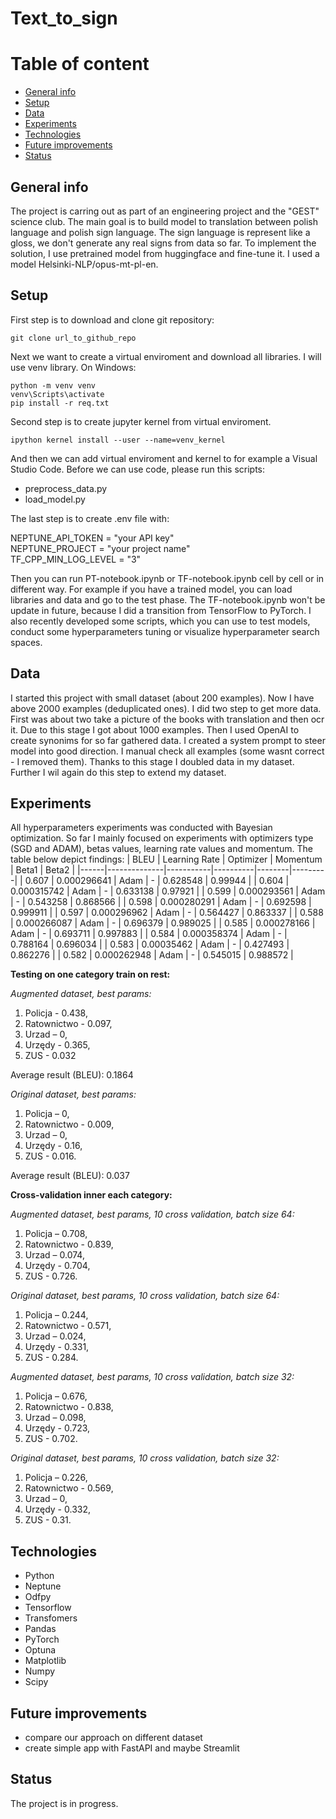 # Text_to_sign
# Table of content
- [General info](#General-info)
- [Setup](#Setup)
- [Data](#Data)
- [Experiments](#Experiments)
- [Technologies](#Technologies)
- [Future improvements](#Future-improvements)
- [Status](#Status)

## General info
The project is carring out as part of an engineering project and the "GEST" science club. The main goal is to build model to translation between polish
language and polish sign language. The sign language is represent like a gloss, we don't generate any real signs from data so far. To implement the solution, I use pretrained model from huggingface and fine-tune it. I used a model Helsinki-NLP/opus-mt-pl-en.

## Setup
First step is to download and clone git repository:
```
git clone url_to_github_repo
```
Next we want to create a virtual enviroment and download all libraries. I will use venv library. On Windows:
```
python -m venv venv
venv\Scripts\activate
pip install -r req.txt
```
Second step is to create jupyter kernel from virtual enviroment.
```
ipython kernel install --user --name=venv_kernel
```
And then we can add virtual enviroment and kernel to for example a Visual Studio Code. Before we can use code, please run this scripts:
* preprocess_data.py
* load_model.py

The last step is to create .env file with:

NEPTUNE_API_TOKEN = "your API key"\
NEPTUNE_PROJECT = "your project name"\
TF_CPP_MIN_LOG_LEVEL = "3"

Then you can run PT-notebook.ipynb or TF-notebook.ipynb cell by cell or in different way. For example if you have a trained model, you can load libraries and data and go to the test phase. The TF-notebook.ipynb won't be update in future, because I did a transition from TensorFlow to PyTorch. I also recently developed some scripts, which you can use to test models, conduct some hyperparameters tuning or visualize hyperparameter search spaces.

## Data
I started this project with small dataset (about 200 examples). Now I have above 2000 examples (deduplicated ones). I did two step to get more data. First was about two take a picture of the books with translation and then ocr it. Due to this stage I got about 1000 examples. Then I used OpenAI to create synonims for so far gathered data. I created a system prompt to steer model into good direction. I manual check all examples (some wasnt correct - I removed them). Thanks to this stage I doubled data in my dataset. Further I wil again do this step to extend my dataset.

## Experiments
All hyperparameters experiments was conducted with Bayesian optimization.
So far I mainly focused on experiments with optimizers type (SGD and ADAM), betas values, learning rate values and momentum. The table below depict findings:
| BLEU | Learning Rate | Optimizer | Momentum | Beta1  | Beta2   |
|------|--------------|-----------|----------|--------|---------|
| 0.607 | 0.000296641 | Adam      | -        | 0.628548 | 0.99944  |
| 0.604 | 0.000315742 | Adam      | -        | 0.633138 | 0.97921  |
| 0.599 | 0.000293561 | Adam      | -        | 0.543258 | 0.868566 |
| 0.598 | 0.000280291 | Adam      | -        | 0.692598 | 0.999911 |
| 0.597 | 0.000296962 | Adam      | -        | 0.564427 | 0.863337 |
| 0.588 | 0.000266087 | Adam      | -        | 0.696379 | 0.989025 |
| 0.585 | 0.000278166 | Adam      | -        | 0.693711 | 0.997883 |
| 0.584 | 0.000358374 | Adam      | -        | 0.788164 | 0.696034 |
| 0.583 | 0.00035462  | Adam      | -        | 0.427493 | 0.862276 |
| 0.582 | 0.000262948 | Adam      | -        | 0.545015 | 0.988572 |

**Testing on one category train on rest:**

*Augmented dataset, best params:*
1)	Policja - 0.438,
2)	Ratownictwo - 0.097,
3)	Urzad – 0,
4)	Urzędy - 0.365,
5)	ZUS - 0.032

Average result (BLEU): 0.1864

*Original dataset, best params:*
1)	Policja – 0,
2)	Ratownictwo - 0.009,
3)	Urzad – 0,
4)	Urzędy - 0.16,
5)	ZUS - 0.016.

Average result (BLEU): 0.037

**Cross-validation inner each category:**

*Augmented dataset, best params, 10 cross validation, batch size 64:*
1)	Policja – 0.708,
2)	Ratownictwo - 0.839,
3)	Urzad – 0.074,
4)	Urzędy - 0.704,
5)	ZUS - 0.726.

*Original dataset, best params, 10 cross validation, batch size 64:*
1)	Policja – 0.244,
2)	Ratownictwo - 0.571,
3)	Urzad – 0.024,
4)	Urzędy - 0.331,
5)	ZUS - 0.284.

*Augmented dataset, best params, 10 cross validation, batch size 32:*
1)	Policja – 0.676,
2)	Ratownictwo - 0.838,
3)	Urzad – 0.098,
4)	Urzędy - 0.723,
5)	ZUS - 0.702.

*Original dataset, best params, 10 cross validation, batch size 32:*
1)	Policja – 0.226,
2)	Ratownictwo - 0.569,
3)	Urzad – 0,
4)	Urzędy - 0.332,
5)	ZUS - 0.31.

## Technologies
* Python 
* Neptune
* Odfpy
* Tensorflow
* Transfomers
* Pandas
* PyTorch
* Optuna
* Matplotlib
* Numpy
* Scipy

## Future improvements
* compare our approach on different dataset
* create simple app with FastAPI and maybe Streamlit

## Status
The project is in progress.
